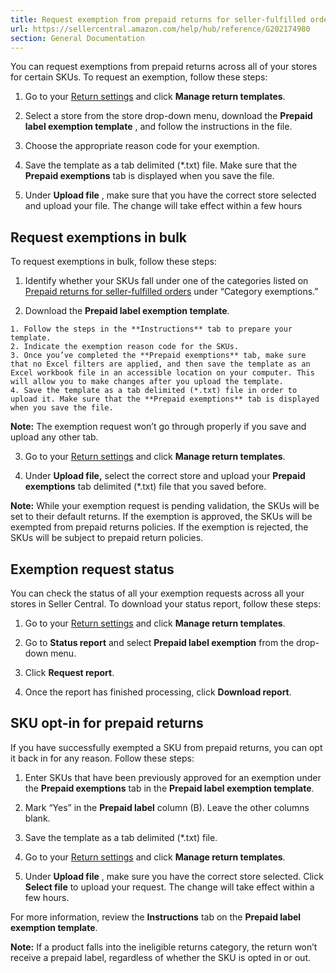 ```yaml
---
title: Request exemption from prepaid returns for seller-fulfilled orders
url: https://sellercentral.amazon.com/help/hub/reference/G202174980
section: General Documentation
---
```


You can request exemptions from prepaid returns across all of your stores for
certain SKUs. To request an exemption, follow these steps:  
  
  1. Go to your [Return settings](/gp/returns/settings/ref=id_xx_cont_202072200) and click **Manage return templates**.

  2. Select a store from the store drop-down menu, download the **Prepaid label exemption template** , and follow the instructions in the file.

  3. Choose the appropriate reason code for your exemption.

  4. Save the template as a tab delimited (*.txt) file. Make sure that the **Prepaid exemptions** tab is displayed when you save the file.

  5. Under **Upload file** , make sure that you have the correct store selected and upload your file. The change will take effect within a few hours

## Request exemptions in bulk

To request exemptions in bulk, follow these steps:

  1. Identify whether your SKUs fall under one of the categories listed on [Prepaid returns for seller-fulfilled orders](/gp/help/202072200) under “Category exemptions.”

  2. Download the **Prepaid label exemption template**.   

    1. Follow the steps in the **Instructions** tab to prepare your template.
    2. Indicate the exemption reason code for the SKUs. 
    3. Once you’ve completed the **Prepaid exemptions** tab, make sure that no Excel filters are applied, and then save the template as an Excel workbook file in an accessible location on your computer. This will allow you to make changes after you upload the template.
    4. Save the template as a tab delimited (*.txt) file in order to upload it. Make sure that the **Prepaid exemptions** tab is displayed when you save the file.

**Note:** The exemption request won’t go through properly if you save and
upload any other tab.

  3. Go to your [Return settings](/gp/returns/settings/ref=id_xx_cont_202072200) and click **Manage return templates**.

  4. Under **Upload file,** select the correct store and upload your **Prepaid exemptions** tab delimited (*.txt) file that you saved before.

**Note:** While your exemption request is pending validation, the SKUs will be
set to their default returns. If the exemption is approved, the SKUs will be
exempted from prepaid returns policies. If the exemption is rejected, the SKUs
will be subject to prepaid return policies.

## Exemption request status

You can check the status of all your exemption requests across all your stores
in Seller Central. To download your status report, follow these steps:

  1. Go to your [Return settings](/gp/returns/settings/ref=id_xx_cont_202072200) and click **Manage return templates**.

  2. Go to **Status report** and select **Prepaid label exemption** from the drop-down menu.

  3. Click **Request report**.

  4. Once the report has finished processing, click **Download report**.

## SKU opt-in for prepaid returns

If you have successfully exempted a SKU from prepaid returns, you can opt it
back in for any reason. Follow these steps:

  1. Enter SKUs that have been previously approved for an exemption under the **Prepaid exemptions** tab in the **Prepaid label exemption template**.

  2. Mark “Yes” in the **Prepaid label** column (B). Leave the other columns blank.

  3. Save the template as a tab delimited (*.txt) file.

  4. Go to your [Return settings](/gp/returns/settings/ref=id_xx_cont_202072200) and click **Manage return templates**.

  5. Under **Upload file** , make sure you have the correct store selected. Click **Select file** to upload your request. The change will take effect within a few hours.

For more information, review the **Instructions** tab on the **Prepaid label
exemption template**.

**Note:** If a product falls into the ineligible returns category, the return
won’t receive a prepaid label, regardless of whether the SKU is opted in or
out.

